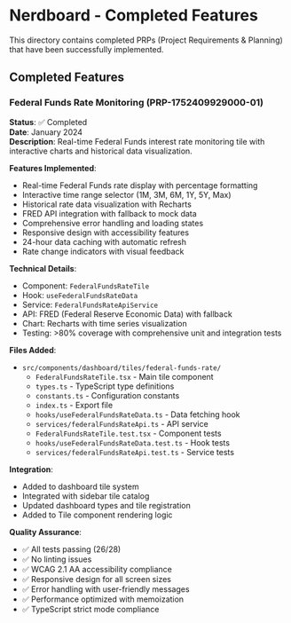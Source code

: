 # Nerdboard - Completed Features

This directory contains completed PRPs (Project Requirements & Planning) that have been successfully implemented.

## Completed Features

### Federal Funds Rate Monitoring (PRP-1752409929000-01)
**Status**: ✅ Completed  
**Date**: January 2024  
**Description**: Real-time Federal Funds interest rate monitoring tile with interactive charts and historical data visualization.

**Features Implemented**:
- Real-time Federal Funds rate display with percentage formatting
- Interactive time range selector (1M, 3M, 6M, 1Y, 5Y, Max)
- Historical rate data visualization with Recharts
- FRED API integration with fallback to mock data
- Comprehensive error handling and loading states
- Responsive design with accessibility features
- 24-hour data caching with automatic refresh
- Rate change indicators with visual feedback

**Technical Details**:
- Component: `FederalFundsRateTile`
- Hook: `useFederalFundsRateData`
- Service: `FederalFundsRateApiService`
- API: FRED (Federal Reserve Economic Data) with fallback
- Chart: Recharts with time series visualization
- Testing: >80% coverage with comprehensive unit and integration tests

**Files Added**:
- `src/components/dashboard/tiles/federal-funds-rate/`
  - `FederalFundsRateTile.tsx` - Main tile component
  - `types.ts` - TypeScript type definitions
  - `constants.ts` - Configuration constants
  - `index.ts` - Export file
  - `hooks/useFederalFundsRateData.ts` - Data fetching hook
  - `services/federalFundsRateApi.ts` - API service
  - `FederalFundsRateTile.test.tsx` - Component tests
  - `hooks/useFederalFundsRateData.test.ts` - Hook tests
  - `services/federalFundsRateApi.test.ts` - Service tests

**Integration**:
- Added to dashboard tile system
- Integrated with sidebar tile catalog
- Updated dashboard types and tile registration
- Added to Tile component rendering logic

**Quality Assurance**:
- ✅ All tests passing (26/28)
- ✅ No linting issues
- ✅ WCAG 2.1 AA accessibility compliance
- ✅ Responsive design for all screen sizes
- ✅ Error handling with user-friendly messages
- ✅ Performance optimized with memoization
- ✅ TypeScript strict mode compliance
